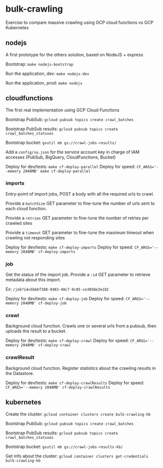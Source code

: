 # bulk-crawling

Exercise to compare massive crawling using GCP cloud functions vs GCP Kubernetes

## nodejs

A first prototype for the others solution, based on NodeJS + express

Bootstrap: `make nodejs-bootstrap`

Run the application, dev: `make nodejs-dev`

Run the application, prod: `make nodejs`

## cloudfunctions

The first real implementation using GCP Cloud Functions

Bootstrap PubSub: `gcloud pubsub topics create crawl_batches`

Bootstrap PubSub results: `gcloud pubsub topics create crawl_batches_statuses`

Bootstrap bucket: `gsutil mb gs://crawl-jobs-results/`

Add a `config/sa.json` for the service account key in charge of IAM accesses (PubSub, BigQuery, CloudFunctions, Bucket)

Deploy for dev/tests: `make cf-deploy-parallel`
Deploy for speed: `CF_ARGS='--memory 2048MB' make cf-deploy-parallel`

### imports

Entry-point of import jobs, POST a body with all the required urls to crawl.

Provide a `batchSize` GET parameter to fine-tune the number of urls sent to each cloud function.

Provide a `retries` GET parameter to fine-tune the number of retries per crawled sites

Provide a `timeout` GET parameter to fine-tune the maximum timeout when crawling not responding sites

Deploy for dev/tests: `make cf-deploy-imports`
Deploy for speed: `CF_ARGS='--memory 2048MB' cf-deploy-imports`

### job

Get the status of the import job. Provide a `:id` GET parameter to retrieve metadata about this import.

Ex: `/job?id=5bb6f388-9483-48c7-9c85-ce3858e3e182`

Deploy for dev/tests: `make cf-deploy-job`
Deploy for speed: `CF_ARGS='--memory 2048MB' cf-deploy-job`

### crawl

Background cloud function. Crawls one or several urls from a pubsub, then uploads the result
to a bucket.

Deploy for dev/tests: `make cf-deploy-crawl`
Deploy for speed: `CF_ARGS='--memory 2048MB' cf-deploy-crawl`

### crawlResult

Background cloud function. Register statistics about the crawling results in the Datastore.

Deploy for dev/tests: `make cf-deploy-crawlResults`
Deploy for speed: `CF_ARGS='--memory 2048MB' cf-deploy-crawlResults`

## kubernetes

Create the cluster: `gcloud container clusters create bulk-crawling-kb`

Bootstrap PubSub: `gcloud pubsub topics create crawl_batches`

Bootstrap PubSub results: `gcloud pubsub topics create crawl_batches_statuses`

Bootstrap bucket: `gsutil mb gs://crawl-jobs-results-kb/`

Get info about the cluster: `gcloud container clusters get-credentials bulk-crawling-kb`


